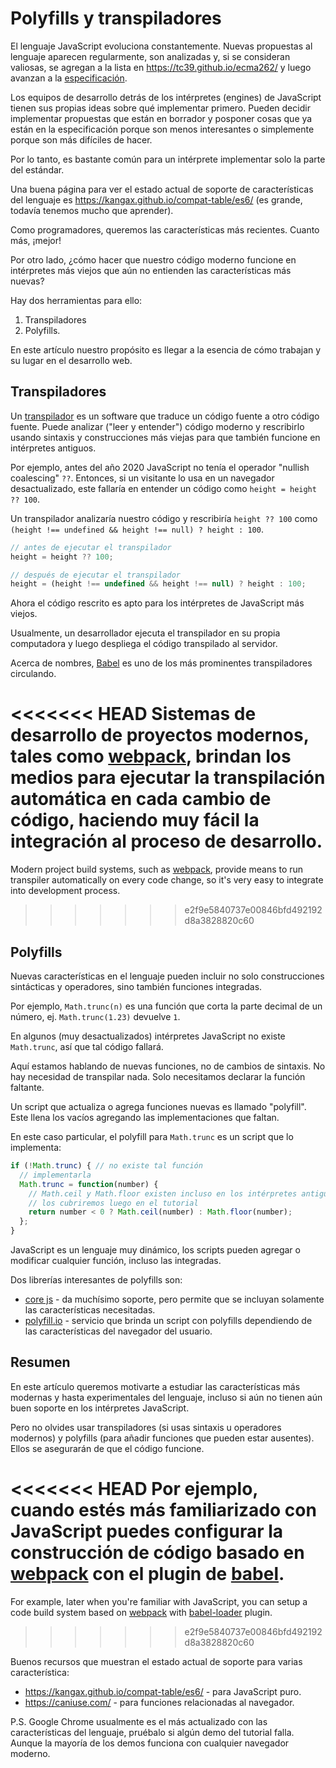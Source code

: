 
# Polyfills y transpiladores

El lenguaje JavaScript evoluciona constantemente. Nuevas propuestas al lenguaje aparecen regularmente, son analizadas y, si se consideran valiosas, se agregan a la lista en <https://tc39.github.io/ecma262/> y luego avanzan a la [especificación](http://www.ecma-international.org/publications/standards/Ecma-262.htm).

Los equipos de desarrollo detrás de los intérpretes (engines) de JavaScript tienen sus propias ideas sobre qué implementar primero. Pueden decidir implementar propuestas que están en borrador y posponer cosas que ya están en la especificación porque son menos interesantes o simplemente porque son más difíciles de hacer.

Por lo tanto, es bastante común para un intérprete implementar solo la parte del estándar.

Una buena página para ver el estado actual de soporte de características del lenguaje es <https://kangax.github.io/compat-table/es6/> (es grande, todavía tenemos mucho que aprender).

Como programadores, queremos las características más recientes. Cuanto más, ¡mejor!

Por otro lado, ¿cómo hacer que nuestro código moderno funcione en intérpretes más viejos que aún no entienden las características más nuevas?

Hay dos herramientas para ello:

1. Transpiladores
2. Polyfills.

En este artículo nuestro propósito es llegar a la esencia de cómo trabajan y su lugar en el desarrollo web.

## Transpiladores

Un [transpilador](https://es.wikipedia.org/wiki/Transpilador) es un software que traduce un código fuente a otro código fuente. Puede analizar ("leer y entender") código moderno y rescribirlo usando sintaxis y construcciones más viejas para que también funcione en intérpretes antiguos.

Por ejemplo, antes del año 2020 JavaScript no tenía el operador "nullish coalescing" `??`. Entonces, si un visitante lo usa en un navegador desactualizado, este fallaría en entender un código como `height = height ?? 100`.

Un transpilador analizaría nuestro código y rescribiría `height ?? 100` como `(height !== undefined && height !== null) ? height : 100`.

```js
// antes de ejecutar el transpilador
height = height ?? 100;

// después de ejecutar el transpilador
height = (height !== undefined && height !== null) ? height : 100;
```

Ahora el código rescrito es apto para los intérpretes de JavaScript más viejos.

Usualmente, un desarrollador ejecuta el transpilador en su propia computadora y luego despliega el código transpilado al servidor.

Acerca de nombres, [Babel](https://babeljs.io) es uno de los más prominentes transpiladores circulando.

<<<<<<< HEAD
Sistemas de desarrollo de proyectos modernos, tales como [webpack](http://webpack.github.io/), brindan los medios para ejecutar la transpilación automática en cada cambio de código, haciendo muy fácil la integración al proceso de desarrollo.
=======
Modern project build systems, such as [webpack](https://webpack.js.org/), provide means to run transpiler automatically on every code change, so it's very easy to integrate into development process.
>>>>>>> e2f9e5840737e00846bfd492192d8a3828820c60

## Polyfills

Nuevas características en el lenguaje pueden incluir no solo construcciones sintácticas y operadores, sino también funciones integradas.

Por ejemplo, `Math.trunc(n)` es una función que corta la parte decimal de un número, ej. `Math.trunc(1.23)` devuelve `1`.

En algunos (muy desactualizados) intérpretes JavaScript no existe `Math.trunc`, así que tal código fallará.

Aquí estamos hablando de nuevas funciones, no de cambios de sintaxis. No hay necesidad de transpilar nada. Solo necesitamos declarar la función faltante.

Un script que actualiza o agrega funciones nuevas es llamado "polyfill". Este llena los vacíos agregando las implementaciones que faltan.

En este caso particular, el polyfill para `Math.trunc` es un script que lo implementa:

```js
if (!Math.trunc) { // no existe tal función
  // implementarla
  Math.trunc = function(number) {
    // Math.ceil y Math.floor existen incluso en los intérpretes antiguos
    // los cubriremos luego en el tutorial
    return number < 0 ? Math.ceil(number) : Math.floor(number);
  };
}
```

JavaScript es un lenguaje muy dinámico, los scripts pueden agregar o modificar cualquier función, incluso las integradas. 

Dos librerías interesantes de polyfills son:
- [core js](https://github.com/zloirock/core-js) - da muchísimo soporte, pero permite que se incluyan solamente las características necesitadas.
- [polyfill.io](http://polyfill.io) - servicio que brinda un script con polyfills dependiendo de las características del navegador del usuario.


## Resumen

En este artículo queremos motivarte a estudiar las características más modernas y hasta experimentales del lenguaje, incluso si aún no tienen aún buen soporte en los intérpretes JavaScript.

Pero no olvides usar transpiladores (si usas sintaxis u operadores modernos) y polyfills (para añadir funciones que pueden estar ausentes). Ellos se asegurarán de que el código funcione.

<<<<<<< HEAD
Por ejemplo, cuando estés más familiarizado con JavaScript puedes configurar la construcción de código basado en [webpack](http://webpack.github.io/) con el plugin de [babel](https://github.com/babel/babel-loader).
=======
For example, later when you're familiar with JavaScript, you can setup a code build system based on [webpack](https://webpack.js.org/) with [babel-loader](https://github.com/babel/babel-loader) plugin.
>>>>>>> e2f9e5840737e00846bfd492192d8a3828820c60

Buenos recursos que muestran el estado actual de soporte para varias característica:
- <https://kangax.github.io/compat-table/es6/> - para JavaScript puro.
- <https://caniuse.com/> - para funciones relacionadas al navegador.

P.S. Google Chrome usualmente es el más actualizado con las características del lenguaje, pruébalo si algún demo del tutorial falla. Aunque la mayoría de los demos funciona con cualquier navegador moderno.

